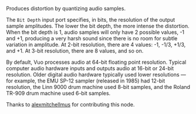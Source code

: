 Produces distortion by quantizing audio samples.

The `Bit Depth` input port specifies, in bits, the resolution of the output sample amplitudes.  The lower the bit depth, the more intense the distortion.  When the bit depth is 1, audio samples will only have 2 possible values, -1 and +1, producing a very harsh sound since there is no room for subtle variation in amplitude.  At 2-bit resolution, there are 4 values: -1, -1/3, +1/3, and +1.  At 3-bit resolution, there are 8 values, and so on.

By default, Vuo processes audio at 64-bit floating point resolution.  Typical computer audio hardware inputs and outputs audio at 16-bit or 24-bit resolution.  Older digital audio hardware typically used lower resolutions — for example, the EMU SP-12 sampler (released in 1985) had 12-bit resolution, the Linn 9000 drum machine used 8-bit samples, and the Roland TR-909 drum machine used 6-bit samples.

Thanks to [alexmitchellmus](https://vuo.org/user/2682) for contributing this node.

